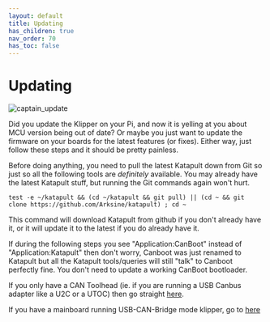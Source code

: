 ```yaml
---
layout: default 
title: Updating
has_children: true
nav_order: 70
has_toc: false
---
```


# Updating

![captain_update](https://github.com/Esoterical/voron_canbus/assets/124253477/2b35e7a5-d2b7-4f50-9db7-5e4202ad85ed)


Did you update the Klipper on your Pi, and now it is yelling at you about MCU version being out of date? Or maybe you just want to update the firmware on your boards for the latest features (or fixes). Either way, just follow these steps and it should be pretty painless.

Before doing anything, you need to pull the latest Katapult down from Git so just so all the following tools are *definitely* available. You may already have the latest Katapult stuff, but running the Git commands again won't hurt.

```
test -e ~/katapult && (cd ~/katapult && git pull) || (cd ~ && git clone https://github.com/Arksine/katapult) ; cd ~
```

This command will download Katapult from github if you don't already have it, or it will update it to the latest if you do already have it.

If during the following steps you see "Application:CanBoot" instead of "Application:Katapult" then don't worry, Canboot was just renamed to Katapult but all the Katapult tools/queries will still "talk" to Canboot perfectly fine. You don't need to update a working CanBoot bootloader.

If you only have a CAN Toolhead (ie. if you are running a USB Canbus adapter like a U2C or a UTOC) then go straight [here](./toolhead_updating.md).

If you have a mainboard running USB-CAN-Bridge mode klipper, go to [here](./mainboard_updating.md)
